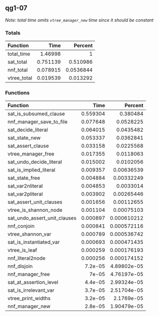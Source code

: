 ## qg1-07

*Note: total time omits `vtree_manager_new` time since it should be constant*

### Totals

| Function    |     Time |   Percent |
|:------------|---------:|----------:|
| total_time  | 1.46998  | 1         |
| sat_total   | 0.751139 | 0.510986  |
| nnf_total   | 0.078915 | 0.0536844 |
| vtree_total | 0.019539 | 0.013292  |

### Functions

| Function                     |     Time |     Percent |
|:-----------------------------|---------:|------------:|
| sat_is_subsumed_clause       | 0.559304 | 0.380484    |
| nnf_manager_save_to_file     | 0.077648 | 0.0528225   |
| sat_decide_literal           | 0.064015 | 0.0435482   |
| sat_state_new                | 0.053337 | 0.0362841   |
| sat_assert_clause            | 0.033158 | 0.0225568   |
| vtree_manager_free           | 0.017355 | 0.0118063   |
| sat_undo_decide_literal      | 0.015002 | 0.0102056   |
| sat_is_implied_literal       | 0.009357 | 0.00636539  |
| sat_state_free               | 0.004884 | 0.00332249  |
| sat_var2nliteral             | 0.004853 | 0.0033014   |
| sat_var2pliteral             | 0.003902 | 0.00265446  |
| sat_assert_unit_clauses      | 0.001656 | 0.00112655  |
| vtree_is_shannon_node        | 0.001104 | 0.00075103  |
| sat_undo_assert_unit_clauses | 0.000897 | 0.000610212 |
| nnf_conjoin                  | 0.000841 | 0.000572116 |
| vtree_shannon_var            | 0.000789 | 0.000536742 |
| sat_is_instantiated_var      | 0.000693 | 0.000471435 |
| vtree_is_leaf                | 0.000259 | 0.000176193 |
| nnf_literal2node             | 0.000256 | 0.000174152 |
| nnf_disjoin                  | 7.2e-05  | 4.89802e-05 |
| nnf_manager_free             | 7e-05    | 4.76197e-05 |
| sat_at_assertion_level       | 4.4e-05  | 2.99324e-05 |
| sat_is_irrelevant_var        | 3.7e-05  | 2.51704e-05 |
| vtree_print_widths           | 3.2e-05  | 2.1769e-05  |
| nnf_manager_new              | 2.8e-05  | 1.90479e-05 |
